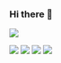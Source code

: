 ### Hi there 👋

<!--
**Dhruvpatel004/Dhruvpatel004** is a ✨ _special_ ✨ repository because its `README.md` (this file) appears on your GitHub profile.

Here are some ideas to get you started:

- 🔭 I’m currently working on ...
- 🌱 I’m currently learning ...
- 👯 I’m looking to collaborate on ...
- 🤔 I’m looking for help with ...
- 💬 Ask me about ...
- 📫 How to reach me: ...
- 😄 Pronouns: ...
- ⚡ Fun fact: ...
-->
![](http://github-profile-summary-cards.vercel.app/api/cards/profile-details?username=Dhruvpatel004&theme=github)

![](http://github-profile-summary-cards.vercel.app/api/cards/repos-per-language?username=Dhruvpatel004&theme=github)
![](http://github-profile-summary-cards.vercel.app/api/cards/most-commit-language?username=Dhruvpatel004&theme=github)
![](http://github-profile-summary-cards.vercel.app/api/cards/stats?username=Dhruvpatel004&theme=github)
![](http://github-profile-summary-cards.vercel.app/api/cards/productive-time?username=Dhruvpatel004&theme=github&utcOffset=8)

